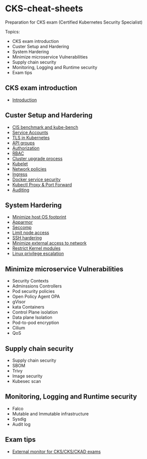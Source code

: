 # CKS-cheat-sheets
Preparation for CKS exam (Certified Kubernetes Security Specialist)

Topics:

* CKS exam introduction
* Custer Setup and Hardering
* System Hardering
* Minimize microservice Vulnerabilities
* Supply chain security
* Monitoring, Logging and Runtime security
* Exam tips

## CKS exam introduction

 - [Introduction](cluster_setup/introduction.md)

## Custer Setup and Hardering

 - [CIS benchmark and kube-bench](cluster_setup/kube-bench.md)
 - [Service Accounts](cluster_setup/sa.md)
 - [TLS in Kubernetes](cluster_setup/TLS.md)
 - [API groups](cluster_setup/apigroups.md)
 - [Authorization](cluster_setup/autorisation.md)
 - [RBAC](cluster_setup/rbac.md)
 - [Cluster upgrade process](cluster_setup/upgrade.md)
 - [Kubelet](cluster_setup/Kubelet.md)
 - [Network policies](cluster_setup/NetworkPolicy.md)
 - [Ingress](cluster_setup/ingress.md.md)
 - [Docker service security](cluster_setup/docker-service.md)
 - [Kubectl Proxy & Port Forward](cluster_setup/kubectl-forward.md)
 - [Auditing](cluster_setup/auditing.md)

## System Hardering

 - [Minimize host OS footprint](system_hardering/os_footprint.md)
 - [Apparmor](system_hardering/apparmor.md)
 - [Seccomp](system_hardering/seccomp.md)
 - [Limit node access](system_hardering/limit_node_access.md)
 - [SSH hardering](system_hardering/ssh_hardering.md)
 - [Minimize external access to network](system_hardering/minimize_network_access.md)
 - [Restrict Kernel modules](system_hardering/restrict_kernel.md)
 - [Linux privilege escalation](system_hardering/linux_privileges.md)



## Minimize microservice Vulnerabilities

 - Security Contexts
 - Adminssions Controllers
 - Pod security policies
 - Open Policy Agent OPA
 - gVisor
 - kata Containers
 - Control Plane isolation
 - Data plane Isolation
 - Pod-to-pod encryption
 - Cilium
 - QoS

## Supply chain security
 
 - Supply chain security
 - SBOM
 - Trivy
 - Image security
 - Kubesec scan
   


## Monitoring, Logging and Runtime security

  - Falco
  - Mutable and Immutable infrastructure
  - Sysdig
  - Audit log


## Exam tips

 - [External monitor for CKS/CKS/CKAD exams](https://www.reddit.com/r/kubernetes/comments/w5h1u6/my_cka_exam_is_tomorrow_can_i_use_external/) 



